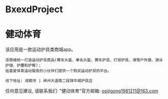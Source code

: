 # BxexdProject
# 健动体育

  该应用是一款运动护具类商城app。

    该商城统一打造运动护具商品(赛车头盔、拳击头盔、赛车护具、打球护具、滑雪户外镜、游泳护镜、护腰和护臀)；
    给喜爱体育运动锻炼的小伙伴们提供一个购买运动护具的平台。

    线下地址: 成都市 | 梓州大道南二段锦华城护具店

   任何意见建议, 请联系我们: 
   "健动体育"官方邮箱: osijigong1981211@163.com
